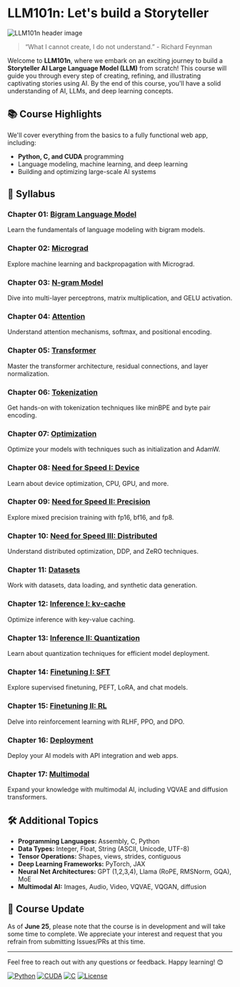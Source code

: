 # LLM101n: Let's build a Storyteller

![LLM101n header image](llm101n.jpg)

> “What I cannot create, I do not understand.” - Richard Feynman

Welcome to **LLM101n**, where we embark on an exciting journey to build a **Storyteller AI Large Language Model (LLM)** from scratch! This course will guide you through every step of creating, refining, and illustrating captivating stories using AI. By the end of this course, you'll have a solid understanding of AI, LLMs, and deep learning concepts.

## 📚 Course Highlights

We'll cover everything from the basics to a fully functional web app, including:

- **Python, C, and CUDA** programming
- Language modeling, machine learning, and deep learning
- Building and optimizing large-scale AI systems

## 📜 Syllabus

### **Chapter 01: [Bigram Language Model](bigram/README.md)**  
Learn the fundamentals of language modeling with bigram models. 

### **Chapter 02: [Micrograd](micrograd/README.md)**  
Explore machine learning and backpropagation with Micrograd. 

### **Chapter 03: [N-gram Model](mlp/README.md)**  
Dive into multi-layer perceptrons, matrix multiplication, and GELU activation. 

### **Chapter 04: [Attention](attention/README.md)**  
Understand attention mechanisms, softmax, and positional encoding. 

### **Chapter 05: [Transformer](transformer/README.md)**  
Master the transformer architecture, residual connections, and layer normalization. 

### **Chapter 06: [Tokenization](tokenization/README.md)**  
Get hands-on with tokenization techniques like minBPE and byte pair encoding. 

### **Chapter 07: [Optimization](optimization/README.md)**  
Optimize your models with techniques such as initialization and AdamW. 

### **Chapter 08: [Need for Speed I: Device](device/README.md)**  
Learn about device optimization, CPU, GPU, and more. 

### **Chapter 09: [Need for Speed II: Precision](precision/README.md)**  
Explore mixed precision training with fp16, bf16, and fp8. 

### **Chapter 10: [Need for Speed III: Distributed](distributed/README.md)**  
Understand distributed optimization, DDP, and ZeRO techniques. 

### **Chapter 11: [Datasets](datasets/README.md)**  
Work with datasets, data loading, and synthetic data generation. 

### **Chapter 12: [Inference I: kv-cache](inference/README.md)**  
Optimize inference with key-value caching. 

### **Chapter 13: [Inference II: Quantization](quantization/README.md)**  
Learn about quantization techniques for efficient model deployment. 

### **Chapter 14: [Finetuning I: SFT](sft/README.md)**  
Explore supervised finetuning, PEFT, LoRA, and chat models. 

### **Chapter 15: [Finetuning II: RL](rl/README.md)**  
Delve into reinforcement learning with RLHF, PPO, and DPO. 

### **Chapter 16: [Deployment](deployment/README.md)**  
Deploy your AI models with API integration and web apps. 

### **Chapter 17: [Multimodal](multimodal/README.md)**  
Expand your knowledge with multimodal AI, including VQVAE and diffusion transformers. 

## 🛠️ Additional Topics

- **Programming Languages:** Assembly, C, Python 
- **Data Types:** Integer, Float, String (ASCII, Unicode, UTF-8) 
- **Tensor Operations:** Shapes, views, strides, contiguous 
- **Deep Learning Frameworks:** PyTorch, JAX 
- **Neural Net Architectures:** GPT (1,2,3,4), Llama (RoPE, RMSNorm, GQA), MoE 
- **Multimodal AI:** Images, Audio, Video, VQVAE, VQGAN, diffusion

## 📅 Course Update

As of **June 25**, please note that the course is in development and will take some time to complete. We appreciate your interest and request that you refrain from submitting Issues/PRs at this time. 

---

Feel free to reach out with any questions or feedback. Happy learning! 😊

[![Python](https://img.shields.io/badge/Python-3.8%2B-blue)](https://www.python.org/)
[![CUDA](https://img.shields.io/badge/CUDA-11.0%2B-orange)](https://developer.nvidia.com/cuda-toolkit)
[![C](https://img.shields.io/badge/C-11.0%2B-green)](https://en.wikipedia.org/wiki/C%2B%2B)
[![License](https://img.shields.io/badge/License-MIT-yellow)](LICENSE)
